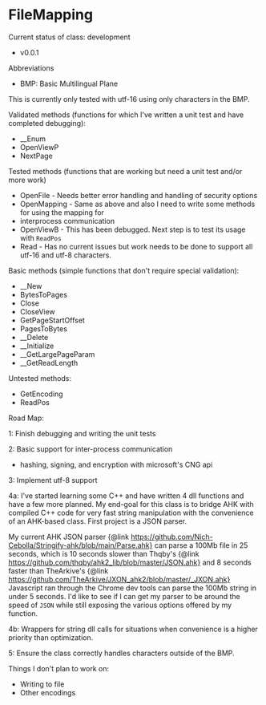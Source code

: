 # FileMapping

Current status of class: development

- v0.0.1

Abbreviations

- BMP: Basic Multilingual Plane

This is currently only tested with utf-16 using only characters in the BMP.

Validated methods (functions for which I've written a unit test and have completed debugging):
- __Enum
- OpenViewP
- NextPage

Tested methods (functions that are working but need a unit test and/or more work)
- OpenFile - Needs better error handling and handling of security options
- OpenMapping - Same as above and also I need to write some methods for using the mapping for
- interprocess communication
- OpenViewB - This has been debugged. Next step is to test its usage with `ReadPos`
- Read - Has no current issues but work needs to be done to support all utf-16 and utf-8 characters.

Basic methods (simple functions that don't require special validation):
- __New
- BytesToPages
- Close
- CloseView
- GetPageStartOffset
- PagesToBytes
- __Delete
- __Initialize
- __GetLargePageParam
- __GetReadLength


Untested methods:
- GetEncoding
- ReadPos

Road Map:

1: Finish debugging and writing the unit tests

2: Basic support for inter-process communication
  - hashing, signing, and encryption with microsoft's CNG api

3: Implement utf-8 support

4a: I've started learning some C++ and have written 4 dll functions and have a few more planned.
My end-goal for this class is to bridge AHK with compiled C++ code for very fast string
manipulation with the convenience of an AHK-based class. First project is a JSON parser.

My current AHK JSON parser {@link https://github.com/Nich-Cebolla/Stringify-ahk/blob/main/Parse.ahk}
can parse a 100Mb file in 25 seconds, which is 10 seconds slower than Thqby's
{@link https://github.com/thqby/ahk2_lib/blob/master/JSON.ahk}
and 8 seconds faster than TheArkive's {@link https://github.com/TheArkive/JXON_ahk2/blob/master/_JXON.ahk}
Javascript ran through the Chrome dev tools can parse the 100Mb string in under 5 seconds.
I'd like to see if I can get my parser to be around the speed of `JSON` while still exposing the
various options offered by my function.

4b: Wrappers for string dll calls for situations when convenience is a higher priority than optimization.

5: Ensure the class correctly handles characters outside of the BMP.

Things I don't plan to work on:
- Writing to file
- Other encodings
